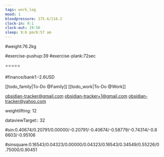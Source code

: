 ```yaml
---
tags: work_log
mood: 1
bloodpressure: 175.6/116.2
clock-in: 9:1
clock-out: 19:56
sleep: 9:6 pm/6:57 am
---
```


#weight:76.2kg

#exercise-pushup:39
#exercise-plank:72sec


⭐⭐⭐⭐⭐

#finance/bank1:-2.6USD

[[todo_family|To-Do @Family]]
[[todo_work|To-Do @Work]]

obsidian-tracker@gmail.com
obsidian-tracker+1@gmail.com
obsidian-tracker@yahoo.com

weightlifting: 12

dataviewTarget:: 32

#sin:0.40674/0.20791/0.00000/-0.20791/-0.40674/-0.58779/-0.74314/-0.86603/-0.95106

#sinsquare:0.16543/0.04323/0.00000/0.04323/0.16543/0.34549/0.55226/0.75000/0.90451

